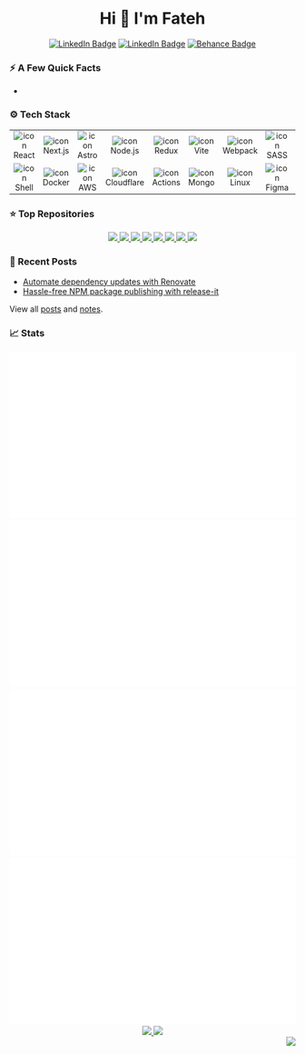 <div align="center">
  <h1>Hi 👋 I'm Fateh</h1>
  <a href="https://fatehak.dev"><img src="https://img.shields.io/badge/Website-c95657.svg?style=for-the-badge&logo=Help Scout&logoColor=white" alt="LinkedIn Badge"></a>
  <a href="https://www.linkedin.com/in/fatehak/"><img src="https://img.shields.io/badge/-LinkedIn-0077B5?style=for-the-badge&labelColor=&logo=LinkedIn&logoColor=white" alt="LinkedIn Badge"></a>
  <a href="https://www.behance.net/fateh_ak_/projects"><img src="https://img.shields.io/badge/Behance-1769ff?style=for-the-badge&logo=behance&logoColor=white" alt="Behance Badge"></a>
</div>

### ⚡️ A Few Quick Facts

-

### ⚙️ Tech Stack

<table>
  <tr>
    <td align="center" width="86">
      <img src="https://cdn.svgporn.com/logos/react.svg" alt="icon" width="35" height="35" />
      <br />React
    </td>
    <td align="center" width="86">
      <img src="https://cdn.svgporn.com/logos/nextjs-icon.svg" alt="icon" width="35" height="35" />
      <br />Next.js
    </td>
    <td align="center" width="86">
      <img src="https://astro.build/assets/press/logomark-dark.svg" alt="icon" width="35" height="35" />
      <br />Astro
    </td>
    <td align="center" width="86">
      <img src="https://cdn.svgporn.com/logos/nodejs-icon.svg" alt="icon" width="35" height="35" />
      <br />Node.js
    </td>
    <td align="center" width="86">
      <img src="https://techstack-generator.vercel.app/redux-icon.svg" alt="icon" width="35" height="35" />
      <br />Redux
    </td>
    <td align="center" width="86">
      <img src="https://cdn.svgporn.com/logos/vitejs.svg" alt="icon" width="35" height="35" />
      <br />Vite
    </td>
    <td align="center" width="86">
      <img src="https://techstack-generator.vercel.app/webpack-icon.svg" alt="icon" width="35" height="35" />
      <br />Webpack
    </td>
    <td align="center" width="86">
      <img src="https://cdn.svgporn.com/logos/sass.svg" alt="icon" width="35" height="35" />
      <br>SASS
    </td>
    <td align="center" width="86">
      <img src="https://cdn.svgporn.com/logos/tailwindcss-icon.svg" alt="icon" width="35" height="35" />
      <br>Tailwind
    </td>
    <td align="center" width="86">
      <img src="https://cdn.svgporn.com/logos/jest.svg" alt="icon" width="35" height="35" />
      <br>Jest
    </td>
  </tr>
  <tr>
    <td align="center" width="86">
      <img src="https://cdn.svgporn.com/logos/terminal.svg" alt="icon" width="35" height="35" />
      <br>Shell
    </td>
    <td align="center" width="86">
      <img src="https://techstack-generator.vercel.app/docker-icon.svg" alt="icon" width="35" height="35" />
      <br>Docker
    </td>
    <td align="center" width="86">
        <img src="https://upload.wikimedia.org/wikipedia/commons/thumb/8/89/Half-Life_lambda_logo.svg/1024px-Half-Life_lambda_logo.svg.png" alt="icon" width="35" height="35" />
        <br>AWS
    </td>
    <td align="center" width="86">
      <img src="https://cdn.svgporn.com/logos/cloudflare.svg" alt="icon" width="35" height="35" />
      <br>Cloudflare
    </td>
    <td align="center" width="86">
      <img src="https://cdn.svgporn.com/logos/github-actions.svg" alt="icon" width="35" height="35" />
      <br>Actions
    </td>
    <td align="center" width="86">
      <img src="https://cdn.svgporn.com/logos/mongodb-icon.svg" alt="icon" width="35" height="35" />
      <br>Mongo
    </td>
    <td align="center" width="86">
      <img src="https://cdn.svgporn.com/logos/linux-tux.svg" alt="icon" width="35" height="35" />
      <br>Linux
    </td>
    <td align="center" width="86">
      <img src="https://cdn.svgporn.com/logos/figma.svg" alt="icon" width="35" height="35" />
      <br>Figma
    </td>
    <td align="center" width="86">
      <img src="https://cdn.svgporn.com/logos/storybook-icon.svg" alt="icon" width="35" height="35" />
      <br>Storybook
    </td>
    <td align="center" width="86">
      <img src="https://cdn.svgporn.com/logos/mdx.svg" alt="icon" width="35" height="35" />
      <br>MDX
    </td>
  </tr>
</table>

### ⭐ Top Repositories

<div align="center">
  <a href="https://github.com/fatehak/vite-plugin-image-optimizer#gh-dark-mode-only">
    <img src="https://github-readme-stats.vercel.app/api/pin/?theme=transparent&username=fatehak&repo=vite-plugin-image-optimizer&border_color=595c62&title_color=c9d1d9&text_color=b5bcc4&bg_color=0d1117&icon_color=519bf6&border_radius=6" />
  </a>
  <a href="https://github.com/fatehak/genzo-cli#gh-dark-mode-only">
    <img src="https://github-readme-stats.vercel.app/api/pin/?theme=transparent&username=fatehak&repo=genzo-cli&border_color=595c62&title_color=c9d1d9&text_color=b5bcc4&bg_color=0d1117&icon_color=519bf6&border_radius=6" />
  </a>
  <a href="https://github.com/fatehak/fatehak.dev#gh-dark-mode-only">
    <img src="https://github-readme-stats.vercel.app/api/pin/?theme=transparent&username=fatehak&repo=fatehak.dev&border_color=595c62&title_color=c9d1d9&text_color=b5bcc4&bg_color=0d1117&icon_color=519bf6&border_radius=6" />
  </a>
  <a href="https://github.com/fatehak/dev-templates#gh-dark-mode-only">
    <img src="https://github-readme-stats.vercel.app/api/pin/?theme=transparent&username=fatehak&repo=dev-templates&border_color=595c62&title_color=c9d1d9&text_color=b5bcc4&bg_color=0d1117&icon_color=519bf6&border_radius=6" />
  </a>
  <a href="https://github.com/fatehak/vite-plugin-image-optimizer#gh-light-mode-only">
    <img src="https://github-readme-stats.vercel.app/api/pin/?theme=transparent&username=fatehak&repo=vite-plugin-image-optimizer&border_color=d0d7de&title_color=32373a&text_color=57606a&bg_color=ffffff&icon_color=0869da&border_radius=6" />
  </a>
  <a href="https://github.com/fatehak/genzo-cli#gh-light-mode-only">
    <img src="https://github-readme-stats.vercel.app/api/pin/?theme=transparent&username=fatehak&repo=genzo-cli&border_color=d0d7de&title_color=32373a&text_color=57606a&bg_color=ffffff&icon_color=0869da&border_radius=6" />
  </a>
  <a href="https://github.com/fatehak/fatehak.dev#gh-light-mode-only">
    <img src="https://github-readme-stats.vercel.app/api/pin/?theme=transparent&username=fatehak&repo=fatehak.dev&border_color=d0d7de&title_color=32373a&text_color=57606a&bg_color=ffffff&icon_color=0869da&border_radius=6" />
  </a>
  <a href="https://github.com/fatehak/dev-templates#gh-light-mode-only">
    <img src="https://github-readme-stats.vercel.app/api/pin/?theme=transparent&username=fatehak&repo=dev-templates&border_color=d0d7de&title_color=32373a&text_color=57606a&bg_color=ffffff&icon_color=0869da&border_radius=6" />
  </a>
</div>

### 📕 Recent Posts
<!-- BLOG-POST-LIST:START -->
- [Automate dependency updates with Renovate](https://fatehak.dev/blog/automate-dependency-updates-with-renovate/)
- [Hassle-free NPM package publishing with release-it](https://fatehak.dev/blog/hassle-free-publish-with-releaseit/)
<!-- BLOG-POST-LIST:END -->

View all [posts](https://fatehak.dev/blog/) and [notes](https://fatehak.dev/notes/).

### 📈 Stats
<div align="center">
  <a href="https://github.com/FatehAK#gh-dark-mode-only">
    <img src="https://github.com/fatehak/github-stats/blob/master/generated/overview.svg#gh-dark-mode-only" />
    <img src="https://github.com/fatehak/github-stats/blob/master/generated/languages.svg#gh-dark-mode-only" />
  </a>
  <a href="https://github.com/FatehAK#gh-light-mode-only">
    <img src="https://github.com/fatehak/github-stats/blob/master/generated/overview.svg#gh-dark-mode-only#gh-light-mode-only" />
    <img src="https://github.com/fatehak/github-stats/blob/master/generated/languages.svg#gh-dark-mode-only#gh-light-mode-only" />
  </a>
</div>
<div align="center">
  <a href="https://github.com/FatehAK#gh-dark-mode-only">
    <img src="https://github-profile-trophy.vercel.app/?username=fatehak&row=1&column=5&margin-w=15&margin-h=15&no-frame=true&no-bg=true&theme=gitdimmed&rank=-C,-B#gh-dark-mode-only">
  </a>
  <a href="https://github.com/FatehAK#gh-light-mode-only">
    <img src="https://github-profile-trophy.vercel.app/?username=fatehak&row=1&column=5&margin-w=15&margin-h=15&no-frame=true&no-bg=true&theme=flat&rank=-C,-B#gh-light-mode-only">
  </a>
</div>

<img src="https://komarev.com/ghpvc/?username=fatehak&label=views" align="right">
